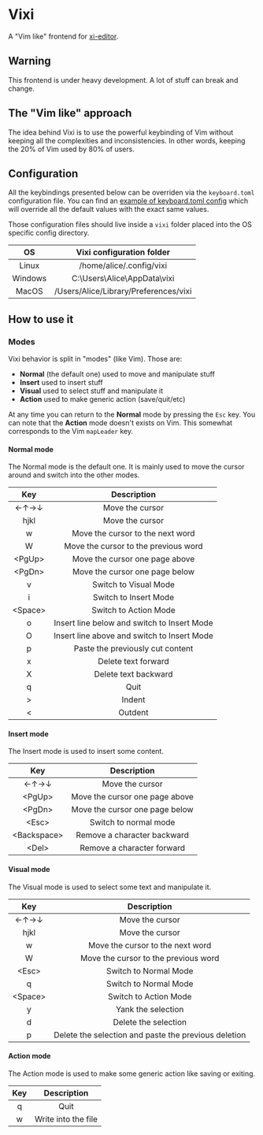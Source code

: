 # Vixi

A "Vim like" frontend for [xi-editor](https://github.com/xi-editor/xi-editor).

## Warning

This frontend is under heavy development. A lot of stuff can break and change.


## The "Vim like" approach

The idea behind Vixi is to use the powerful keybinding of Vim without keeping
all the complexities and inconsistencies. In other words, keeping the 20% of
Vim used by 80% of users.


## Configuration

All the keybindings presented below can be overriden via the `keyboard.toml`
configuration file. You can find an [example of keyboard.toml config](./resources/keyboard.toml)
which will override all the default values with the exact same values.

Those configuration files should live inside a `vixi` folder placed into the
OS specific config directory.

|  **OS** |     **Vixi configuration folder**     |
|:-------:|:-------------------------------------:|
|  Linux  |        /home/alice/.config/vixi       |
| Windows |      C:\Users\Alice\AppData\vixi      |
|  MacOS  | /Users/Alice/Library/Preferences/vixi |


## How to use it

### Modes

Vixi behavior is split in "modes" (like Vim). Those are:
- **Normal** (the default one) used to move and manipulate stuff
- **Insert** used to insert stuff
- **Visual** used to select stuff and manipulate it
- **Action** used to make generic action (save/quit/etc)

At any time you can return to the **Normal** mode by pressing the `Esc` key.
You can note that the **Action** mode doesn't exists on Vim. This somewhat
corresponds to the Vim `mapLeader` key.


#### Normal mode

The Normal mode is the default one. It is mainly used to move the cursor around
and switch into the other modes.

|  **Key** |               **Description**               |
|:--------:|:-------------------------------------------:|
|   ←↑→↓   |               Move the cursor               |
|   hjkl   |               Move the cursor               |
|     w    |       Move the cursor to the next word      |
|     W    |     Move the cursor to the previous word    |
|  \<PgUp> |        Move the cursor one page above       |
|  \<PgDn> |        Move the cursor one page below       |
|     v    |            Switch to Visual Mode            |
|     i    |            Switch to Insert Mode            |
| \<Space> |            Switch to Action Mode            |
|     o    | Insert line below and switch to Insert Mode |
|     O    | Insert line above and switch to Insert Mode |
|     p    |       Paste the previously cut content      |
|     x    |             Delete text forward             |
|     X    |             Delete text backward            |
|     q    |                    Quit                     |
|     >    |                   Indent                    |
|     <    |                  Outdent                    |


#### Insert mode

The Insert mode is used to insert some content.

|    **Key**   |         **Description**        |
|:------------:|:------------------------------:|
|     ←↑→↓     |         Move the cursor        |
|    \<PgUp>   | Move the cursor one page above |
|    \<PgDn>   | Move the cursor one page below |
|    \<Esc>    |      Switch to normal mode     |
| \<Backspace> |   Remove a character backward  |
|    \<Del>    |   Remove a character forward   |


#### Visual mode

The Visual mode is used to select some text and manipulate it.

|  **Key** |                   **Description**                   |
|:--------:|:---------------------------------------------------:|
|   ←↑→↓   |                   Move the cursor                   |
|   hjkl   |                   Move the cursor                   |
|     w    |           Move the cursor to the next word          |
|     W    |         Move the cursor to the previous word        |
|  \<Esc>  |                Switch to Normal Mode                |
|     q    |                Switch to Normal Mode                |
| \<Space> |                Switch to Action Mode                |
|     y    |                  Yank the selection                 |
|     d    |                 Delete the selection                |
|     p    | Delete the selection and paste the previous deletion|


#### Action mode

The Action mode is used to make some generic action like saving or exiting.

| **Key** |   **Description**   |
|:-------:|:-------------------:|
|    q    |         Quit        |
|    w    | Write into the file |

